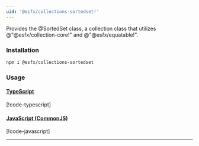 ```yaml
---
uid: '@esfx/collections-sortedset!'
---
```


Provides the @SortedSet class, a collection class that utilizes @"@esfx/collection-core!" and @"@esfx/equatable!".

### Installation

```sh
npm i @esfx/collections-sortedset
```

### Usage

#### [TypeScript](#tab/ts)
[!code-typescript[](../examples/usage.ts)]
#### [JavaScript (CommonJS)](#tab/js)
[!code-javascript[](../examples/usage.js)]
***
